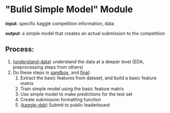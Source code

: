 # "Bulid Simple Model" Module

**input**: specific kaggle competition information, data

**output**: a simple model that creates an actual submission to the competition

## Process:
1. ([understand-data](https://github.com/the-machine-learners/kaggle-dsb/tree/master/pipeline/build-simple-model/rough-draft/understand-data)) understand the data at a deeper level (EDA, preprocessing steps from others)
2. Do these steps in [sandbox](https://github.com/the-machine-learners/kaggle-dsb/blob/master/pipeline/build-simple-model/rough-draft/mxnet_xgboost_baseline_sandbox.ipynb), and [final](https://github.com/the-machine-learners/kaggle-dsb/blob/master/pipeline/build-simple-model/rough-draft/mxnet_xgboost_baseline_final.ipynb):
   1. Extract the basic features from dataset, and build a basic feature matrix
   2. Train simple model using the basic feature matrix
   3. Use simple model to make predictions for the test set
   4. Create submission formatting function 
   5. ([kaggle-dsb](https://www.kaggle.com/c/data-science-bowl-2017)) Submit to public leaderboard

